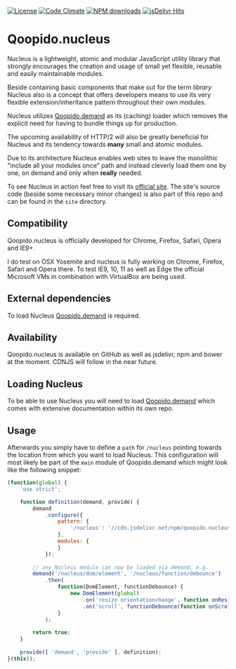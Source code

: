 [![License](https://img.shields.io/npm/l/qoopido.nucleus.svg?style=flat-square)](https://github.com/dlueth/qoopido.nucleus)
[![Code Climate](https://img.shields.io/codeclimate/github/dlueth/qoopido.nucleus.svg?style=flat-square)](https://codeclimate.com/github/dlueth/qoopido.nucleus)
[![NPM downloads](https://img.shields.io/npm/dt/qoopido.nucleus.svg?style=flat-square&label=npm%20downloads)](https://www.npmjs.org/package/qoopido.nucleus)
[![jsDelivr Hits](https://data.jsdelivr.com/v1/package/npm/qoopido.nucleus/badge)](https://www.jsdelivr.com/package/npm/qoopido.nucleus)

# Qoopido.nucleus
Nucleus is a lightweight, atomic and modular JavaScript utility library that strongly encourages the creation and usage of small yet flexible, reusable and easily maintainable modules.

Beside containing basic components that make out for the term *library* Nucleus also is a concept that offers developers means to use its very flexible extension/inheritance pattern throughout their own modules.

Nucleus utilizes [Qoopido.demand](https://github.com/dlueth/qoopido.demand) as its (caching) loader which removes the explicit need for having to bundle things up for production.

The upcoming availability of HTTP/2 will also be greatly beneficial for Nucleus and its tendency towards **many** small and atomic modules.

Due to its architecture Nucleus enables web sites to leave the monolithic "include all your modules once" path and instead cleverly load them one by one, on demand and only when **really** needed.

To see Nucleus in action feel free to visit its [official site](http://nucleus.qoopido.com). The site's source code (beside some necessary minor changes) is also part of this repo and can be found in the ```site``` directory.


## Compatibility
Qoopido.nucleus is officially developed for Chrome, Firefox, Safari, Opera and IE9+.

I do test on OSX Yosemite and nucleus is fully working on Chrome, Firefox, Safari and Opera there. To test IE9, 10, 11 as well as Edge the official Microsoft VMs in combination with VirtualBox are being used.


## External dependencies
To load Nucleus [Qoopido.demand](https://github.com/dlueth/qoopido.demand) is required.


## Availability
Qoopido.nucleus is available on GitHub as well as jsdelivr, npm and bower at the moment. CDNJS will follow in the near future.


## Loading Nucleus
To be able to use Nucleus you will need to load [Qoopido.demand](https://github.com/dlueth/qoopido.demand) which comes with extensive documentation within its own repo.


## Usage
Afterwards you simply have to define a ```path``` for ```/nucleus``` pointing towards the location from which you want to load Nucleus. This configuration will most likely be part of the ```main``` module of Qoopido.demand which might look like the following snippet:

```javascript
(function(global) {
	'use strict';

	function definition(demand, provide) {
		demand
			.configure({
				pattern: {
					'/nucleus': '//cdn.jsdelivr.net/npm/qoopido.nucleus@3.0.5/dist/base.js'
				},
				modules: {
				}
			});
			
		// any Nucleus module can now be loaded via demand, e.g.
		demand('/nucleus/dom/element', '/nucleus/function/debounce')
			.then(
				function(DomElement, functionDebounce) {
					new DomElement(global)
						.on('resize orientationchange', function onResize() { ... })
						.on('scroll', functionDebounce(function onScroll() { ... }));
				}
			);
			
		return true;
	}
	
	provide([ 'demand', 'provide' ], definition);
}(this));
```
